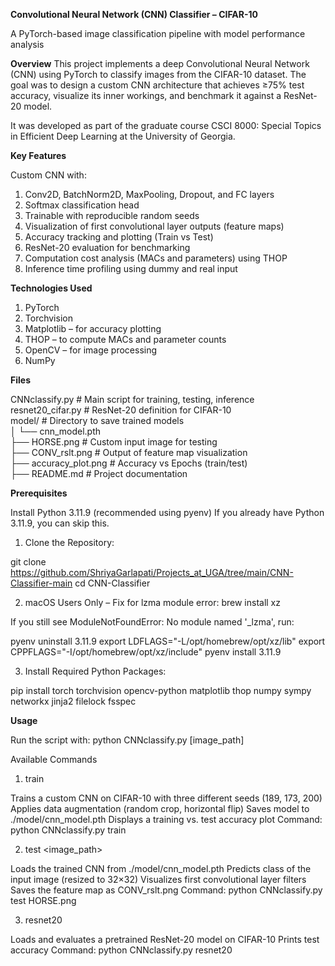 **Convolutional Neural Network (CNN) Classifier – CIFAR-10**

A PyTorch-based image classification pipeline with model performance analysis

**Overview**
This project implements a deep Convolutional Neural Network (CNN) using PyTorch to classify images from the CIFAR-10 dataset. The goal was to design a custom CNN architecture that achieves ≥75% test accuracy, visualize its inner workings, and benchmark it against a ResNet-20 model.

It was developed as part of the graduate course CSCI 8000: Special Topics in Efficient Deep Learning at the University of Georgia.

**Key Features**

Custom CNN with:

1. Conv2D, BatchNorm2D, MaxPooling, Dropout, and FC layers
2. Softmax classification head
3. Trainable with reproducible random seeds
4. Visualization of first convolutional layer outputs (feature maps)
5. Accuracy tracking and plotting (Train vs Test)
6. ResNet-20 evaluation for benchmarking
7. Computation cost analysis (MACs and parameters) using THOP
8. Inference time profiling using dummy and real input

**Technologies Used**

1. PyTorch
2. Torchvision
3. Matplotlib – for accuracy plotting
4. THOP – to compute MACs and parameter counts
5. OpenCV – for image processing
6. NumPy

**Files**

CNNclassify.py             # Main script for training, testing, inference<br>
resnet20_cifar.py          # ResNet-20 definition for CIFAR-10<br>
model/                     # Directory to save trained models<br>
│   └── cnn_model.pth<br>
├── HORSE.png                  # Custom input image for testing<br>
├── CONV_rslt.png              # Output of feature map visualization<br>
├── accuracy_plot.png          # Accuracy vs Epochs (train/test)<br>
├── README.md                  # Project documentation<br>


**Prerequisites**

Install Python 3.11.9 (recommended using pyenv)
If you already have Python 3.11.9, you can skip this.

1. Clone the Repository:

git clone https://github.com/ShriyaGarlapati/Projects_at_UGA/tree/main/CNN-Classifier-main
cd CNN-Classifier

2. macOS Users Only – Fix for lzma module error:
brew install xz

If you still see ModuleNotFoundError: No module named '_lzma', run:

pyenv uninstall 3.11.9
export LDFLAGS="-L/opt/homebrew/opt/xz/lib"
export CPPFLAGS="-I/opt/homebrew/opt/xz/include"
pyenv install 3.11.9

3. Install Required Python Packages:

pip install torch torchvision opencv-python matplotlib thop numpy sympy networkx jinja2 filelock fsspec



**Usage**

Run the script with:
python CNNclassify.py <command> [image_path]

Available Commands

1. train

Trains a custom CNN on CIFAR-10 with three different seeds (189, 173, 200)
Applies data augmentation (random crop, horizontal flip)
Saves model to ./model/cnn_model.pth
Displays a training vs. test accuracy plot
Command: python CNNclassify.py train

2. test <image_path>

Loads the trained CNN from ./model/cnn_model.pth
Predicts class of the input image (resized to 32×32)
Visualizes first convolutional layer filters
Saves the feature map as CONV_rslt.png
Command: python CNNclassify.py test HORSE.png

3. resnet20

Loads and evaluates a pretrained ResNet-20 model on CIFAR-10
Prints test accuracy
Command: python CNNclassify.py resnet20